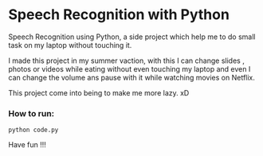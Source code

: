 # Speech Recognition with Python

Speech Recognition using Python, a side project which help me to do small task on my laptop without touching it.

I made this project in my summer vaction, with this I can change slides , photos or videos while eating without even touching my laptop and even I can change the volume ans pause with it while watching movies on Netflix.

This project come into being to make me more lazy. xD

### How to run:
  `python code.py`
  
  Have fun !!! 
